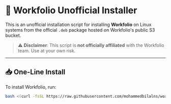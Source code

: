 # 🚀 Workfolio Unofficial Installer

This is an unofficial installation script for installing **Workfolio** on Linux systems from the official `.deb` package hosted on Workfolio's public S3 bucket.

> ⚠️ **Disclaimer**: This script is **not officially affiliated** with the Workfolio team. Use at your own risk.

---

## 📥 One-Line Install

To install Workfolio, run:

```bash
bash <(curl -fsSL https://raw.githubusercontent.com/mohammedbilalns/workfolio-unofficial-installer/refs/heads/master/workfolio.sh)

